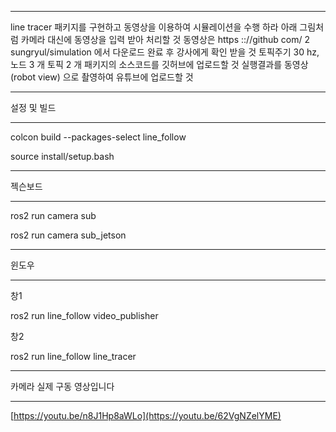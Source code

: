 ***

line tracer 패키지를 구현하고 동영상을 이용하여 시뮬레이션을 수행
하라 아래 그림처럼 카메라 대신에 동영상을 입력 받아 처리할 것
동영상은 https :://github com/ 2 sungryul/simulation 에서 다운로드
완료 후 강사에게 확인 받을 것 토픽주기 30 hz, 노드 3 개 토픽 2 개
패키지의 소스코드를 깃허브에 업로드할 것
실행결과를 동영상 (robot view) 으로 촬영하여 유튜브에 업로드할 것


***

설정 및 빌드

***

colcon build --packages-select line_follow

source install/setup.bash

***

젝슨보드

***

ros2 run camera sub

ros2 run camera sub_jetson

***

윈도우

***

창1

ros2 run line_follow video_publisher

창2

ros2 run line_follow line_tracer
***

카메라 실제 구동 영상입니다

***

[https://youtu.be/n8J1Hp8aWLo](https://youtu.be/62VgNZelYME)
